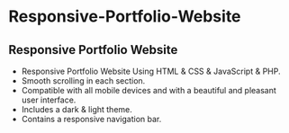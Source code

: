 # Responsive-Portfolio-Website
<h2>Responsive Portfolio Website</h2>
<ul>
  <li>Responsive Portfolio Website Using HTML & CSS & JavaScript & PHP.</li>
  <li>Smooth scrolling in each section.</li>
  <li>Compatible with all mobile devices and with a beautiful and pleasant user interface.</li>
  <li>Includes a dark & light theme.</li>
  <li>Contains a responsive navigation bar.</li>
</ul>
